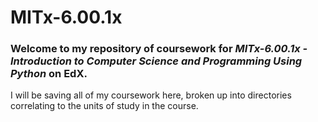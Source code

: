 # MITx-6.00.1x

### Welcome to my repository of coursework for *MITx-6.00.1x - Introduction to Computer Science and Programming Using Python* on EdX.
I will be saving all of my coursework here, broken up into directories correlating to the units of study in the course.
